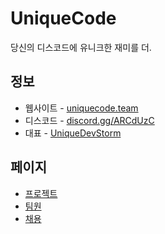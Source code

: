 # UniqueCode
당신의 디스코드에 유니크한 재미를 더.

## 정보
+ 웹사이트 - [uniquecode.team](https://uniquecode.team)
+ 디스코드 - [discord.gg/ARCdUzC](https://discord.gg/ARCdUzC)
+ 대표 - [UniqueDevStorm](https://github.com/UniqueDevStorm)

## 페이지
+ [프로젝트](page/project/README.md)
+ [팀원](page/member/README.md)
+ [채용](pages/recruit/README.md)

